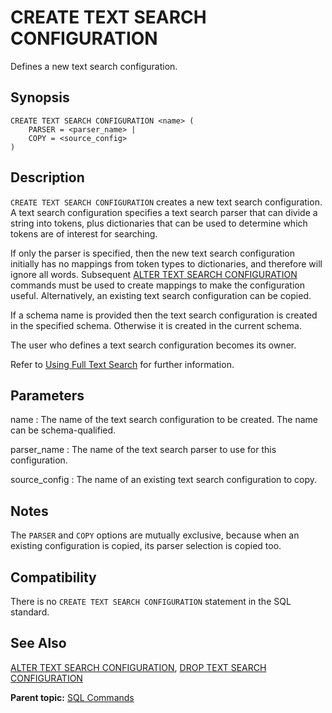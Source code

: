 # CREATE TEXT SEARCH CONFIGURATION

Defines a new text search configuration.

## Synopsis

``` {#sql_command_synopsis}
CREATE TEXT SEARCH CONFIGURATION <name> (
    PARSER = <parser_name> |
    COPY = <source_config>
)
```

## Description

`CREATE TEXT SEARCH CONFIGURATION` creates a new text search configuration. A text search configuration specifies a text search parser that can divide a string into tokens, plus dictionaries that can be used to determine which tokens are of interest for searching.

If only the parser is specified, then the new text search configuration initially has no mappings from token types to dictionaries, and therefore will ignore all words. Subsequent [ALTER TEXT SEARCH CONFIGURATION](ALTER_TEXT_SEARCH_CONFIGURATION.html) commands must be used to create mappings to make the configuration useful. Alternatively, an existing text search configuration can be copied.

If a schema name is provided then the text search configuration is created in the specified schema. Otherwise it is created in the current schema.

The user who defines a text search configuration becomes its owner.

Refer to [Using Full Text Search](../../admin_guide/textsearch/full-text-search.html#full-text-search) for further information.

## Parameters

name
:   The name of the text search configuration to be created. The name can be schema-qualified.

parser_name
:   The name of the text search parser to use for this configuration.

source_config
:   The name of an existing text search configuration to copy.

## Notes

The `PARSER` and `COPY` options are mutually exclusive, because when an existing configuration is copied, its parser selection is copied too.

## Compatibility

There is no `CREATE TEXT SEARCH CONFIGURATION` statement in the SQL standard.

## See Also

[ALTER TEXT SEARCH CONFIGURATION](ALTER_TEXT_SEARCH_CONFIGURATION.html), [DROP TEXT SEARCH CONFIGURATION](DROP_TEXT_SEARCH_CONFIGURATION.html)

**Parent topic:** [SQL Commands](../sql_commands/sql_ref.html)

